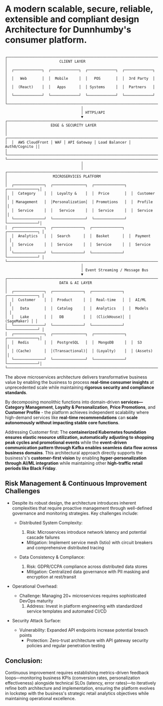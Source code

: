 # A  modern scalable, secure, reliable, extensible and compliant design Architecture for Dunnhumby's consumer platform.

```

┌─────────────────────────────────────────────────────────────────────────┐
│                        CLIENT LAYER                                     │
│  ┌─────────────┐  ┌─────────────┐  ┌─────────────┐  ┌─────────────┐     │
│  │   Web       │  │  Mobile     │  │   POS       │  │  3rd Party  │     │
│  │  (React)    │  │   Apps      │  │ Systems     │  │  Partners   │     │
│  └─────────────┘  └─────────────┘  └─────────────┘  └─────────────┘     │
└─────────────────────────────────────────────────────────────────────────┘
                                   │
                                   │ HTTPS/API
                                   ▼
┌─────────────────────────────────────────────────────────────────────────┐
│                    EDGE & SECURITY LAYER                                │
│  ┌─────────────────────────────────────────────────────────────────────┐│
│  │  AWS CloudFront │ WAF │ API Gateway │ Load Balancer │ Auth0/Cognito ││
│  └─────────────────────────────────────────────────────────────────────┘│
└─────────────────────────────────────────────────────────────────────────┘
                                   │
                                   │
┌─────────────────────────────────────────────────────────────────────────┐
│                     MICROSERVICES PLATFORM                              │
│  ┌──────────────┐  ┌───────────────┐  ┌──────────────┐  ┌──────────────┐│
│  │  Category    │  │  Loyalty &    │  │  Price       │  │  Customer    ││
│  │ Management   │  │Personalization│  │ Promotions   │  │  Profile     ││
│  │  Service     │  │   Service     │  │  Service     │  │  Service     ││
│  └──────────────┘  └───────────────┘  └──────────────┘  └──────────────┘│
│  ┌──────────────┐  ┌──────────────┐  ┌──────────────┐  ┌──────────────┐ │
│  │  Analytics   │  │  Search      │  │  Basket      │  │  Payment     │ │
│  │  Service     │  │  Service     │  │  Service     │  │  Service     │ │
│  └──────────────┘  └──────────────┘  └──────────────┘  └──────────────┘ │
└─────────────────────────────────────────────────────────────────────────┘
                                   │
                                   │ Event Streaming / Message Bus
                                   ▼
┌─────────────────────────────────────────────────────────────────────────┐
│                        DATA & AI LAYER                                  │
│  ┌──────────────┐  ┌──────────────┐  ┌──────────────┐  ┌──────────────┐ │
│  │  Customer    │  │  Product     │  │  Real-time   │  │  AI/ML       │ │
│  │   Data       │  │  Catalog     │  │  Analytics   │  │  Models      │ │
│  │   Lake       │  │   DB         │  │  (ClickHouse)│  │  (SageMaker) │ │
│  └──────────────┘  └──────────────┘  └──────────────┘  └──────────────┘ │
│  ┌──────────────┐  ┌───────────────┐  ┌──────────────┐  ┌──────────────┐│
│  │  Redis       │  │  PostgreSQL   │  │  MongoDB     │  │  S3          ││
│  │ (Cache)      │  │(Transactional)│  │ (Loyalty)    │  │ (Assets)     ││
│  └──────────────┘  └───────────────┘  └──────────────┘  └──────────────┘│
└─────────────────────────────────────────────────────────────────────────┘

```
The above  microservices architecture delivers transformative business value by enabling the business to process **real-time consumer insights** at unprecedented scale while maintaining **rigorous security and compliance standards**. 

By decomposing monolithic functions into domain-driven **services—Category Management**, **Loyalty & Personalization**, **Price Promotions**, and **Customer Profile** - the platform achieves independent scalability where high-demand services like **real-time recommendations** can **scale autonomously without impacting stable core functions**. 

Addressing Customer first: The **containerized Kubernetes foundation ensures elastic resource utilization, automatically adjusting to shopping peak cycles and promotional events** while the **event-driven communication pattern through Kafka enables seamless data flow across business domains**. This architectural approach directly supports the business's's **customer-first vision** by enabling **hyper-personalization through AI/ML integration** while maintaining other  **high-traffic retail periods like Black Friday**.

## Risk Management & Continuous Improvement Challenges
- Despite its robust design, the architecture introduces inherent complexities that require proactive management through well-defined governance and monitoring strategies. Key challenges include:

  - Distributed System Complexity:
    1. Risk: Microservices introduce network latency and potential cascade failures
      - Mitigation: Implement service mesh (Istio) with circuit breakers and comprehensive distributed tracing

  - Data Consistency & Compliance:
    1. Risk: GDPR/CCPA compliance across distributed data stores
      - Mitigation: Centralized data governance with PII masking and encryption at rest/transit

- Operational Overhead:

  - Challenge: Managing 20+ microservices requires sophisticated DevOps maturity
    1. Address: Invest in platform engineering with standardized service templates and automated CI/CD

- Security Attack Surface:

  - Vulnerability: Expanded API endpoints increase potential breach points
    - Protection: Zero-trust architecture with API gateway security policies and regular penetration testing

## Conclusion:
Continuous improvement requires establishing metrics-driven feedback loops—monitoring business KPIs (conversion rates, personalization effectiveness) alongside technical SLOs (latency, error rates)—to iteratively refine both architecture and implementation, ensuring the platform evolves in lockstep with the business's strategic retail analytics objectives while maintaining operational excellence.


